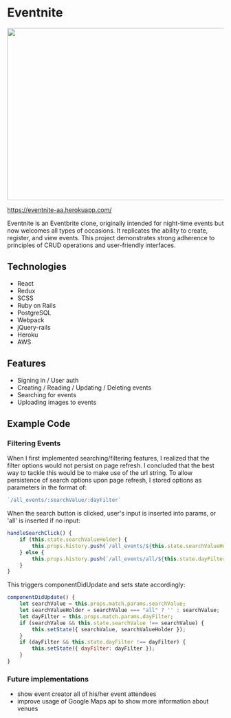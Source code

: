 # Eventnite

<img width=600px height=400px src="https://aa-file-upload-dev.s3.amazonaws.com/eventnite_ss.png" />

https://eventnite-aa.herokuapp.com/

Eventnite is an Eventbrite clone, originally intended for night-time events but now welcomes all types of occasions. It replicates the ability to create, register, and view events. This project demonstrates strong adherence to principles of CRUD operations and user-friendly interfaces. 

## Technologies
* React
* Redux 
* SCSS
* Ruby on Rails
* PostgreSQL
* Webpack 
* jQuery-rails
* Heroku
* AWS

## Features
* Signing in / User auth
* Creating / Reading / Updating / Deleting events
* Searching for events
* Uploading images to events

## Example Code

### Filtering Events

When I first implemented searching/filtering features, I realized that the filter options would not persist on page refresh. I concluded that the best way to tackle this would be to make use of the url string. To allow persistence of search options upon page refresh, I stored options as parameters in the format of:

```javascript
`/all_events/:searchValue/:dayFilter`
```

When the search button is clicked, user's input is inserted into params, or 'all' is inserted if no input: 
```javascript
handleSearchClick() {
    if (this.state.searchValueHolder) {
        this.props.history.push(`/all_events/${this.state.searchValueHolder}/${this.state.dayFilter.toLowerCase()}`);
    } else {
        this.props.history.push(`/all_events/all/${this.state.dayFilter.toLowerCase()}`);
    }
}
```

This triggers componentDidUpdate and sets state accordingly: 
```javascript
componentDidUpdate() {
    let searchValue = this.props.match.params.searchValue;
    let searchValueHolder = searchValue === "all" ? '' : searchValue;
    let dayFilter = this.props.match.params.dayFilter;
    if (searchValue && this.state.searchValue !== searchValue) {
        this.setState({ searchValue, searchValueHolder });
    } 
    if (dayFilter && this.state.dayFilter !== dayFilter) {
        this.setState({ dayFilter: dayFilter });
    }
}
```

### Future implementations

- show event creator all of his/her event attendees
- improve usage of Google Maps api to show more information about venues 
